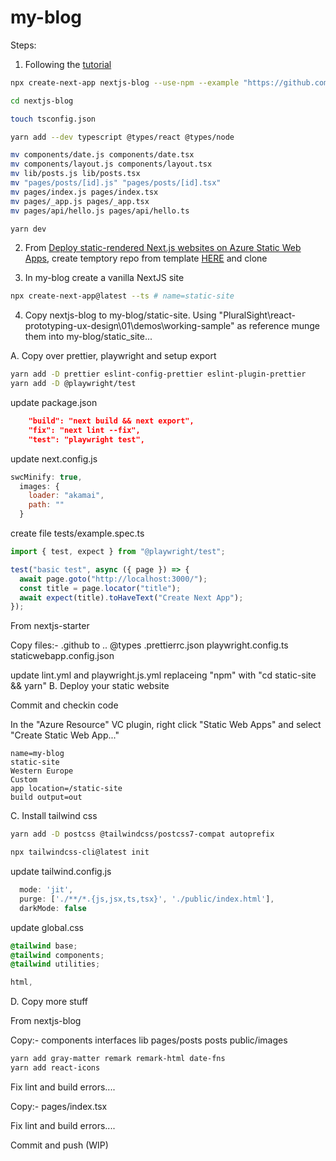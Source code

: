 # my-blog

Steps:

<!-- 1. In a tempory location run commands : (https://nextjs.org/docs/api-reference/cli, https://github.com/vercel/next.js/tree/canary/examples/blog-starter) -->

<!-- ```bash
yarn create next-app -e blog-starter
cd blog-starter
yarn
yarn dev
``` -->

1. Following the [tutorial](https://nextjs.org/learn/excel/typescript)

```bash
npx create-next-app nextjs-blog --use-npm --example "https://github.com/vercel/next-learn/tree/master/basics/basics-final"

cd nextjs-blog

touch tsconfig.json

yarn add --dev typescript @types/react @types/node

mv components/date.js components/date.tsx
mv components/layout.js components/layout.tsx
mv lib/posts.js lib/posts.tsx
mv "pages/posts/[id].js" "pages/posts/[id].tsx"
mv pages/index.js pages/index.tsx
mv pages/_app.js pages/_app.tsx
mv pages/api/hello.js pages/api/hello.ts

yarn dev
```

2. From [Deploy static-rendered Next.js websites on Azure Static Web Apps](https://docs.microsoft.com/en-gb/azure/static-web-apps/deploy-nextjs), create temptory repo from template [HERE](https://github.com/staticwebdev/nextjs-starter/generate) and clone

3. In my-blog create a vanilla NextJS site

```bash
npx create-next-app@latest --ts # name=static-site
```

4. Copy nextjs-blog to my-blog/static-site. Using "PluralSight\react-prototyping-ux-design\01\demos\working-sample" as reference munge them into my-blog/static_site...

A. Copy over prettier, playwright and setup export

```bash
yarn add -D prettier eslint-config-prettier eslint-plugin-prettier
yarn add -D @playwright/test
```

update package.json

```json
    "build": "next build && next export",
    "fix": "next lint --fix",
    "test": "playwright test",
```

update next.config.js

```js
swcMinify: true,
  images: {
    loader: "akamai",
    path: ""
  }
```

create file tests/example.spec.ts

```ts
import { test, expect } from "@playwright/test";

test("basic test", async ({ page }) => {
  await page.goto("http://localhost:3000/");
  const title = page.locator("title");
  await expect(title).toHaveText("Create Next App");
});
```

From nextjs-starter

Copy files:-
.github to ..
@types
.prettierrc.json
playwright.config.ts
staticwebapp.config.json

update lint.yml and playwright.js.yml replaceing "npm" with "cd static-site && yarn"
B. Deploy your static website

Commit and checkin code

In the "Azure Resource" VC plugin, right click "Static Web Apps" and select "Create Static Web App..."

```
name=my-blog
static-site
Western Europe
Custom
app location=/static-site
build output=out
```

C. Install tailwind css

```bash
yarn add -D postcss @tailwindcss/postcss7-compat autoprefix

npx tailwindcss-cli@latest init
```

update tailwind.config.js

```js
  mode: 'jit',
  purge: ['./**/*.{js,jsx,ts,tsx}', './public/index.html'],
  darkMode: false
```

update global.css

```css
@tailwind base;
@tailwind components;
@tailwind utilities;

html,
```

D. Copy more stuff

From nextjs-blog

Copy:-
components
interfaces
lib
pages/posts
posts
public/images

```bash
yarn add gray-matter remark remark-html date-fns
yarn add react-icons
```

Fix lint and build errors....

Copy:-
pages/index.tsx

Fix lint and build errors....

Commit and push (WIP)
